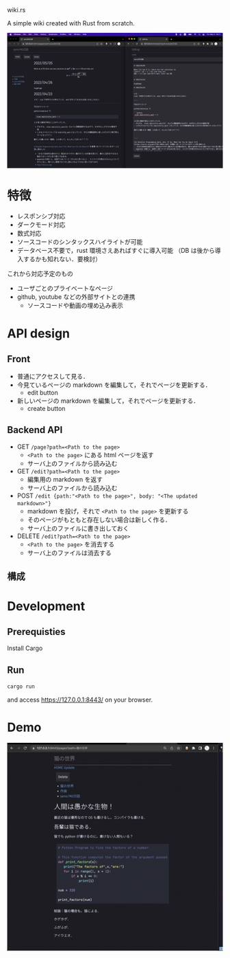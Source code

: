 wiki.rs

A simple wiki created with Rust from scratch.

![Demo](./docs/demo-diary.png)

# 特徴

- レスポンシブ対応
- ダークモード対応
- 数式対応
- ソースコードのシンタックスハイライトが可能
- データベース不要で，rust 環境さえあればすぐに導入可能
  （DB は後から導入するかも知れない．要検討）

これから対応予定のもの

- ユーザごとのプライベートなページ
- github, youtube などの外部サイトとの連携
  - ソースコードや動画の埋め込み表示

# API design

## Front

- 普通にアクセスして見る．
- 今見ているページの markdown を編集して，それでページを更新する．
  - edit button
- 新しいページの markdown を編集して，それでページを更新する．
  - create button

## Backend API

- GET `/page?path=<Path to the page>`
  - `<Path to the page>` にある html ページを返す
  - サーバ上のファイルから読み込む
- GET `/edit?path=<Path to the page>`
  - 編集用の markdown を返す
  - サーバ上のファイルから読み込む
- POST `/edit {path:"<Path to the page>", body: "<The updated markdown>"}`
  - markdown を投げ，それで `<Path to the page>` を更新する
  - そのページがもともと存在しない場合は新しく作る．
  - サーバ上のファイルに書き出しておく
- DELETE `/edit?path=<Path to the page>`
  - `<Path to the page>` を消去する
  - サーバ上のファイルは消去する

## 構成

# Development

## Prerequisties

Install Cargo

## Run

```sh
cargo run
```

and access <https://127.0.0.1:8443/> on your browser.

# Demo

![Demo](./docs/wiki-rs-demo.png)
